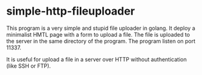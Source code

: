 # simple-http-fileuploader

This program is a very simple and stupid file uploader in golang. It deploy a minimalist HMTL page with a form to upload a file. The file is uploaded to the server in the same directory of the program. The program listen on port 11337.

It is useful for upload a file in a server over HTTP without authentication (like SSH or FTP). 